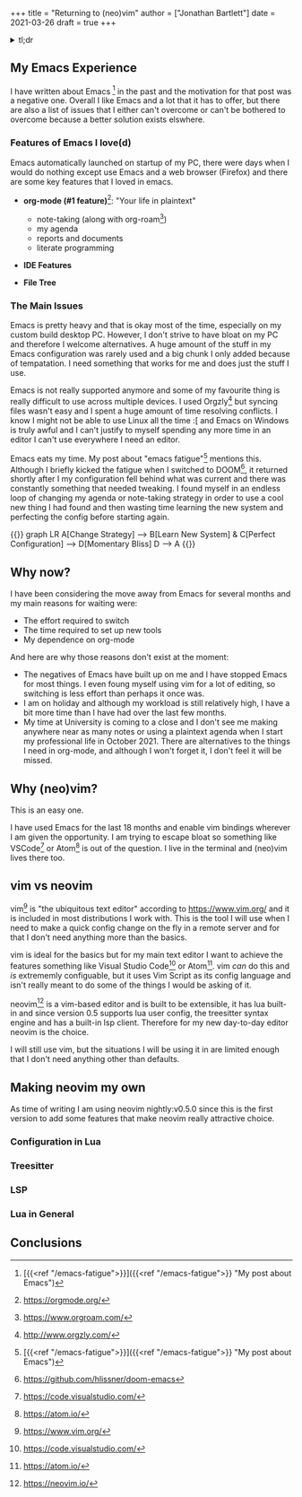 +++
title = "Returning to (neo)vim"
author = ["Jonathan Bartlett"]
date = 2021-03-26
draft = true
+++

<details>
<summary>
tl;dr
</summary>
<p class="details">
I've moved away from Emacs and back to (neo)vim.
This post details the reasons why and some of the noteable conclusions
from my move.
</p>
</details>

## My Emacs Experience

I have written about Emacs&nbsp;[^fn:1] in the past and the motivation for that
post was a negative one.
Overall I like Emacs and a lot that it has to offer, but there are also a list
of issues that I either can't overcome or can't be bothered to overcome because a better
solution exists elswhere.

### Features of Emacs I love(d)

Emacs automatically launched on startup of my PC, there were days when I would
do nothing except use Emacs and a web browser (Firefox) and there are some key features
that I loved in emacs.

- **org-mode (#1 feature)**[^fn:2]: "Your life in plaintext"
	- note-taking (along with org-roam[^fn:3])
	- my agenda
	- reports and documents
	- literate programming

- **IDE Features**
- **File Tree**

### The Main Issues

Emacs is pretty heavy and that is okay most of the time, especially on my custom
build desktop PC. However, I don't strive to have bloat on my PC and therefore I
welcome alternatives. A huge amount of the stuff in my Emacs configuration was rarely
used and a big chunk I only added because of tempatation. I need something that works
for me and does just the stuff I use.

Emacs is not really supported anymore and some of my favourite thing is really difficult
to use across multiple devices. I used Orgzly[^fn:4] but syncing files wasn't easy
and I spent a huge amount of time resolving conflicts. I know I might not be able to use
Linux all the time :[ and Emacs on Windows is truly awful and I can't justify to myself
spending any more time in an editor I can't use everywhere I need an editor.

Emacs eats my time. My post about "emacs fatigue"[^fn:1] mentions this. Although
I briefly kicked the fatigue when I switched to DOOM[^fn:5], it returned shortly
after I my configuration fell behind what was current and there was constantly something
that needed tweaking. I found myself in an endless loop of changing my agenda or 
note-taking strategy in order to use a cool new thing I had found and then wasting
time learning the new system and perfecting the config before starting again.

{{<mermaid>}}
graph LR
	A[Change Strategy] --> B[Learn New System] & C[Perfect Configuration] -->  D[Momentary Bliss]
	D --> A
{{</mermaid>}}

## Why now?

I have been considering the move away from Emacs for several months and my main reasons for waiting
were:

- The effort required to switch
- The time required to set up new tools
- My dependence on org-mode

And here are why those reasons don't exist at the moment:

- The negatives of Emacs have built up on me and I have stopped Emacs for most things.
	I even foung myself using vim for a lot of editing, so switching is less effort than perhaps
	it once was.
- I am on holiday and although my workload is still relatively high, I have a bit more time than
  I have had over the last few months.
- My time at University is coming to a close and I don't see me making anywhere near as many notes
  or using a plaintext agenda when I start my professional life in October 2021. There are alternatives
	to the things I need in org-mode, and although I won't forget it, I don't feel it will be missed.

## Why (neo)vim?

This is an easy one. 

I have used Emacs for the last 18 months and enable vim bindings wherever I am given the
opportunity. I am trying to escape bloat so something like VSCode[^fn:8] or Atom[^fn:9] is
out of the question. I live in the terminal and (neo)vim lives there too.

## vim vs neovim

vim[^fn:6] is "the ubiquitous text editor" according to <https://www.vim.org/> and it is included in most
distributions I work with. This is the tool I will use when I need to make a quick config change
on the fly in a remote server and for that I don't need anything more than the basics.

vim is ideal for the basics but for my main text editor I want to achieve the features something
like Visual Studio Code[^fn:8] or Atom[^fn:9]. vim *can* do this and *is* extrememly configuable,
but it uses Vim Script as its config language and isn't really meant to do some of the things I
would be asking of it.

neovim[^fn:7] is a vim-based editor and is built to be extensible, it has lua built-in and
since version 0.5 supports lua user config, the treesitter syntax engine and has a built-in lsp 
client. Therefore for my new day-to-day editor neovim is the choice.

I will still use vim, but the situations I will be using it in are limited enough that I don't 
need anything other than defaults.

## Making neovim my own

As time of writing I am using neovim nightly:v0.5.0 since this is the first version to add some
features that make neovim really attractive choice.

### Configuration in Lua

### Treesitter

### LSP

### Lua in General

## Conclusions


[^fn:1]: [{{<ref "/emacs-fatigue">}}]({{<ref "/emacs-fatigue">}} "My post about Emacs")
[^fn:2]: <https://orgmode.org/>
[^fn:3]: <https://www.orgroam.com/>
[^fn:4]: <http://www.orgzly.com/>
[^fn:5]: <https://github.com/hlissner/doom-emacs>
[^fn:6]: <https://www.vim.org/>
[^fn:7]: <https://neovim.io/>
[^fn:8]: <https://code.visualstudio.com/>
[^fn:9]: <https://atom.io/>
